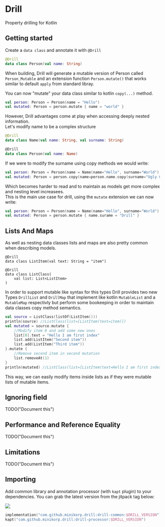 # Drill
Property drilling for Kotlin

## Getting started

Create a `data class` and annotate it with `@Drill`

```kotlin
@Drill
data class Person(val name: String)
```

When building, Drill will generate a mutable version of Person called `Person_Mutable` and an
extension function `Person.mutate()` that works similar to default `apply` from standard libray.

You can now "mutate" your data class similar to kotlin `copy(...)` method.

```kotlin
val person: Person = Person(name = "Hello")
val mutated: Person = person.mutate { name = "world" }
```

However, Drill advantages come at play when accessing deeply nested information.  
Let's modify name to be a complex structure

```kotlin
@Drill
data class Name(val name: String, val surname: String)

@Drill
data class Person(val name: Name)
```

If we were to modify the surname using copy methods we would write:

```kotlin
val person: Person = Person(name = Name(name="Hello", surname="World")
val mutated: Person = person.copy(name=person.name.copy(surname="Ugly Copy"))
```

Which becomes harder to read and to maintain as models get more complex and nesting level increasees.  
This is the main use case for drill, using the `mutate` extension we can now write:


```kotlin
val person: Person = Person(name = Name(name="Hello", surname="World")
val mutated: Person = person.mutate { name.surame = "Drill" }
```

## Lists And Maps

As well as nesting data classes lists and maps are also pretty common when describing models.

```
@Drill
data class ListItem(val text: String = "item")

@Drill
data class ListClass(
    val list: List<ListItem>
)
```

In order to support mutable like syntax for this types Drill provides two new Types `DrillList` and `DrillMap` that implement like kotlin `MutableList` and a `MutableMap` respectivly but perform some bookeeping in order to maintain data classes copy method semantics.

```kotlin
val source = ListClass(listOf(ListItem()))
println(source) //ListClass(list=[ListItem(text=item)])
val mutated = source.mutate {
    //Modify item 0 and add some new ones
    list[0].text = "Hello I am first index"
    list.add(ListItem("Second item"))
    list.add(ListItem("Third item"))
}.mutate {
    //Remove second item in second mutation
    list.removeAt(1)
}
println(mutated) //ListClass(list=[ListItem(text=Hello I am first index), ListItem(text=Third item)])
```

This way, we can easily modify items inside lists as if they were mutable lists of mutable items. 

## Ignoring field

TODO("Document this")

## Performance and Reference Equality

TODO("Document this")

## Limitations

TODO("Document this")

## Importing

Add common library and annotation processor (with `kapt` plugin) to your dependencies. 
You can grab the latest version from the jitpack tag below:

[![](https://jitpack.io/v/minikorp/drill.svg)](https://jitpack.io/#minikorp/drill)

```kotlin
implementation("com.github.minikorp.drill:drill-common:$DRILL_VERSION")
kapt("com.github.minikorp.drill:drill-processor:$DRILL_VERSION")
```
